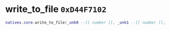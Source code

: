 # write_to_file `0xD44F7102`

```lua
natives.core.write_to_file(_unk0 --[[ number ]], _unk1 --[[ number ]], _unk2 --[[ number ]])
```